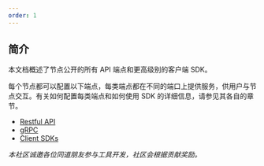 ```yaml
---
order: 1
---
```

## 简介

本文档概述了节点公开的所有 API 端点和更高级别的客户端 SDK。


每个节点都可以配置以下端点，每类端点都在不同的端口上提供服务，供用户与节点交互。有关如何配置每类端点和如何使用 SDK 的详细信息，请参见其各自的章节。

- [Restful API](./grpc-rest.md)
- [gRPC](./grpc-client.md)
- [Client SDKs](./sdk.md) 


*本社区诚邀各位同道朋友参与工具开发，社区会根据贡献奖励。*
